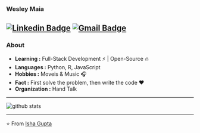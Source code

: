 ### Wesley Maia
[![Linkedin Badge](https://img.shields.io/badge/-Wesley_Maia-blue?style=flat-square&logo=Linkedin&logoColor=white&link=https://https://www.linkedin.com/in/wesley-maia-62009612a/)](https://www.linkedin.com/in/ishagupta20/) [![Gmail Badge](https://img.shields.io/badge/-wesleymaia999@gmail.com-c14438?style=flat-square&logo=Gmail&logoColor=white&link=mailto:ishagupta2103@gmail.com)](mailto:ishagupta2103@gmail.com)
---------------------------------------------------------------------------------------------------------------------------------------------------------------------------------
### About

-  **Learning :** Full-Stack Development :zap: | Open-Source :fire:	
-  **Languages :** Python, R, JavaScript
-  **Hobbies :** Moveis & Music :headphones:
-  **Fact :** First solve the problem, then write the code :heart: 
-  **Organization :** Hand Talk

---------------------------------------------------------------------------------------------------------------------------------------------------------------------------------

![github stats](https://github-readme-stats.vercel.app/api?username=Isha2103&show_icons=true)

---------------------------------------------------------------------------------------------------------------------------------------------------------------------------------


⭐️ From [Isha Gupta](https://github.com/WMaia9)
